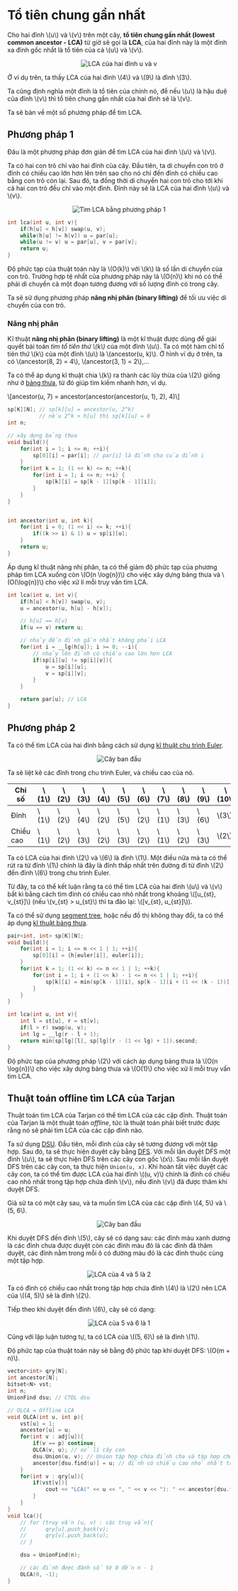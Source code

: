 # Tổ tiên chung gần nhất

Cho hai đỉnh \\(u\\) và \\(v\\) trên một cây, **tổ tiên chung gần nhất (lowest common ancestor - LCA)** từ giờ sẽ gọi là **LCA**, của hai đỉnh này là một đỉnh xa đỉnh gốc nhất là tổ tiên của cả \\(u\\) và \\(v\\).

<center>
<img src="../images/lca_example.png" alt="LCA của hai đỉnh u và v"/>
</center>

Ở ví dụ trên, ta thầy LCA của hai đỉnh \\(4\\) và \\(9\\) là đỉnh \\(3\\).

Ta cũng định nghĩa một đỉnh là tổ tiên của chính nó, để nếu \\(u\\) là hậu duệ của đỉnh \\(v\\) thì tổ tiên chung gần nhất của hai đỉnh sẽ là \\(v\\).

Ta sẽ bàn về một số phương pháp để tìm LCA.

## Phương pháp 1

Đâu là một phương pháp đơn giản để tìm LCA của hai đỉnh \\(u\\) và \\(v\\).

Ta có hai con trỏ chỉ vào hai đỉnh của cây. Đầu tiên, ta di chuyển con trỏ ở đỉnh có chiều cao lớn hơn lên trên sao cho nó chỉ đến đỉnh có chiều cao bằng con trỏ còn lại. Sau đó, ta đồng thời di chuyển hai con trỏ cho tới khi cả hai con trỏ đều chỉ vào một đỉnh. Đỉnh này sẽ là LCA của hai đỉnh \\(u\\) và \\(v\\).

<center>
<img src="../images/lca_find_1.png" alt="Tìm LCA bằng phương pháp 1"/>
</center>

```C++
int lca(int u, int v){
	if(h[u] < h[v]) swap(u, v);
	while(h[u] != h[v]) u = par[u];
	while(u != v) u = par[u], v = par[v];
	return u;
}
```

Độ phức tạp của thuật toán này là \\(O(k)\\) với \\(k\\) là số lần di chuyển của con trỏ. Trường hợp tệ nhất của phương pháp này là \\(O(n)\\) khi nó có thể phải di chuyển cả một đoạn tương đương với số lượng đỉnh có trong cây.

Ta sẽ sử dụng phương pháp **nâng nhị phân (binary lifting)** để tối ưu việc di chuyển của con trỏ.

### Nâng nhị phân

Kĩ thuật **nâng nhị phân (binary lifting)** là một kĩ thuật được dùng để giải quyết bài toán *tìm tổ tiên thứ \\(k\\)* của một đỉnh \\(u\\). Ta có một hàm chỉ tổ tiên thứ \\(k\\) của một đỉnh \\(u\\) là \\(ancestor(u, k)\\). Ở hình ví dụ ở trên, ta có \\(ancestor(8, 2) = 4\\), \\(ancestor(3, 1) = 2\\),...

Ta có thể áp dụng kĩ thuật chia \\(k\\) ra thành các lũy thừa của \\(2\\) giống như ở [bảng thưa](../data-structures/sparse-table.md), từ đó giúp tìm kiếm nhanh hơn, ví dụ.

\\[ancestor(u, 7) = ancestor(ancestor(ancestor(u, 1), 2), 4)\\]

```C++
sp[K][N]; // sp[k][u] = ancestor(u, 2^k)
          // nếu 2^k > h[u] thì sp[k][u] = 0
int n;

// xây dựng bảng thưa
void build(){
	for(int i = 1; i <= n; ++i){
		sp[0][i] = par[i]; // par[i] là đỉnh cha của đỉnh i
	}
	for(int k = 1; (1 << k) <= n; ++k){
		for(int i = 1; i <= n; ++i) {
			sp[k][i] = sp[k - 1][sp[k - 1][i]];
		}
	}
}


int ancestor(int u, int k){
	for(int i = 0; (1 << i) <= k; ++i){
		if((k >> i) & 1) u = sp[i][u];
	}
	return u;
}
```

Áp dụng kĩ thuật nâng nhị phân, ta có thể giảm độ phức tạp của phương pháp tìm LCA xuống còn \\(O(n \log{n})\\) cho việc xây dựng bảng thưa và \\(O(\log{n})\\) cho việc xử lí mỗi truy vấn tìm LCA.

```C++
int lca(int u, int v){
	if(h[u] < h[v]) swap(u, v);
	u = ancestor(u, h[u] - h[v]); 

	// h[u] == h[v]
	if(u == v) return u;

	// nhảy đến đỉnh gần nhất không phải LCA
	for(int i = __lg(h[u]); i >= 0; --i){
		// nhảy lên đỉnh có chiều cao lớn hơn LCA
		if(sp[i][u] != sp[i][v]){ 
			u = sp[i][u];
			v = sp[i][v];
		}
	}

	return par[u]; // LCA
}
```

## Phương pháp 2

Ta có thể tìm LCA của hai đỉnh bằng cách sử dụng [kĩ thuật chu trình Euler](euler-tour-technique.md).

<center>
<img src="../images/lca_init.png" alt="Cây ban đầu"/>
</center>

Ta sẽ liệt kê các đỉnh trong chu trình Euler, và chiều cao của nó. 

|Chỉ số|\\(1\\)|\\(2\\)|\\(3\\)|\\(4\\)|\\(5\\)|\\(6\\)|\\(7\\)|\\(8\\)|\\(9\\)|\\(10\\)|\\(11\\)|
|---|---|---|---|---|---|---|---|---|---|---|---|
|Đỉnh|\\(1\\)|\\(2\\)|\\(4\\)|\\(2\\)|\\(5\\)|\\(2\\)|\\(1\\)|\\(3\\)|\\(6\\)|\\(3\\)|\\(1\\)|
|Chiều cao|\\(1\\)|\\(2\\)|\\(3\\)|\\(2\\)|\\(3\\)|\\(2\\)|\\(1\\)|\\(2\\)|\\(3\\)|\\(2\\)|\\(1\\)|


Ta có LCA của hai đỉnh \\(2\\) và \\(6\\) là đỉnh \\(1\\). Một điều nữa mà ta có thể rút ra từ đỉnh \\(1\\) chính là đây là đỉnh thấp nhất trên đường đi từ đỉnh \\(2\\) đến đỉnh \\(6\\) trong chu trình Euler.

Từ đây, ta có thể kết luận rằng ta có thể tìm LCA của hai đỉnh \\(u\\) và \\(v\\) bất kì bằng cách tìm đỉnh có chiều cao nhỏ nhất trong khoảng \\([u_{st}, v_{st}]\\) (nếu \\(v_{st} > u_{st}\\) thì ta đảo lại: \\([v_{st}, u_{st}]\\)).

Ta có thể sử dụng [segment tree](../data-structures/segment-tree.md), hoặc nếu đồ thị không thay đổi, ta có thể áp dụng [kĩ thuật bảng thưa](../data-structures/sparse-table.md). 

```C++
pair<int, int> sp[K][N];
void build(){
    for(int i = 1; i <= n << 1 | 1; ++i){
        sp[0][i] = {h[euler[i]], euler[i]};
    }
    for(int k = 1; (1 << k) <= n << 1 | 1; ++k){
        for(int i = 1; i + (1 << k) - 1 <= n << 1 | 1; ++i){
            sp[k][i] = min(sp[k - 1][i], sp[k - 1][i + (1 << (k - 1))]);
        }
    }
}

int lca(int u, int v){
	int l = st[u], r = st[v];
	if(l > r) swap(u, v);
    int lg = __lg(r - l + 1);
    return min(sp[lg][l], sp[lg][r - (1 << lg) + 1]).second;
}
```

Độ phức tạp của phương pháp \\(2\\) với cách áp dụng bảng thưa là \\(O(n \log{n})\\) cho việc xây dựng bảng thưa và \\(O(1)\\) cho việc xử lí mỗi truy vấn tìm LCA.

## Thuật toán offline tìm LCA của Tarjan

Thuật toán tìm LCA của Tarjan có thể tìm LCA của các cặp đỉnh. Thuật toán của Tarjan là một thuật toán *offline*, tức là thuật toán phải biết trước được rằng nó sẽ phải tìm LCA của các cặp đỉnh nào.

Ta sử dụng [DSU](../data-structures/dsu.md). Đầu tiên, mỗi đỉnh của cây sẽ tương đương với một tập hợp. Sau đó, ta sẽ thực hiện duyêt cây bằng [DFS](dfs.md). Với mỗi lần duyệt DFS một đỉnh \\(u\\), ta sẽ thực hiện DFS trên các cây con gốc \\(x\\). Sau mỗi lần duyệt DFS trên các cây con, ta thực hiện `Union(u, x)`. Khi hoàn tất việc duyệt các cây con, ta có thể tìm được LCA của hai đỉnh \\((u, v)\\) chính là đỉnh có chiều cao nhỏ nhất trong tập hợp chứa đỉnh \\(v\\), nếu đỉnh \\(v\\) đã được thăm khi duyệt DFS.

Giả sử ta có một cây sau, và ta muốn tìm LCA của các cặp đỉnh \\(4, 5\\) và \\(5, 6\\).

<center>
<img src="../images/OLCA_init.png" alt="Cây ban đầu"/>
</center>

Khi duyệt DFS đến đỉnh \\(5\\), cây sẽ có dạng sau: các đỉnh màu xanh dương là các đỉnh chưa được duyệt còn các đỉnh màu đỏ là các đỉnh đã thăm duyệt, các đỉnh nằm trong mỗi ô có đường màu đỏ là các đỉnh thuộc cùng một tập hợp. 

<center>
<img src="../images/OLCA_4_5.png" alt="LCA của 4 và 5 là 2"/>
</center>

Ta có đỉnh có chiều cao nhất trong tập hợp chứa đỉnh \\(4\\) là \\(2\\) nên LCA của \\((4, 5)\\) sẽ là đỉnh \\(2\\).

Tiếp theo khi duyệt đến đỉnh \\(6\\), cây sẽ có dạng:

<center>
<img src="../images/OLCA_5_6.png" alt="LCA của 5 và 6 là 1"/>
</center>

Cũng với lập luận tương tự, ta có LCA của \\((5, 6)\\) sẽ là đỉnh \\(1\\).

Độ phức tạp của thuật toán này sẽ bằng độ phức tạp khi duyệt DFS: \\(O(m + n)\\).

```C++
vector<int> qry[N];
int ancestor[N];
bitset<N> vst;
int n;
UnionFind dsu; // CTDL dsu

// OLCA = Offline LCA
void OLCA(int u, int p){
	vst[u] = 1;
	ancestor[u] = u;
	for(int v : adj[u]){
		if(v == p) continue;
		OLCA(v, u); // xử lí cây con
		dsu.Union(u, v); // Union tập hợp chứa đỉnh cha và tập hợp chứa đỉnh con
		ancestor[dsu.find(u)] = u; // đỉnh có chiều cao nhỏ nhất trong tập hợp chứa đỉnh u
	}
	for(int v : qry[u]){
		if(vst[v]){
			cout << "LCA(" << u << ", " << v << "): " << ancestor[dsu.find(v)] << '\n';
		}
	}
}
void lca(){
	// for (truy vấn (u, v) : các truy vấn){
	//		qry[u].push_back(v);	
	//		qry[v].push_back(u);	
	// }

	dsu = UnionFind(n);

	// các đỉnh được đánh số từ 0 đến n - 1
	OLCA(0, -1);
}
```
